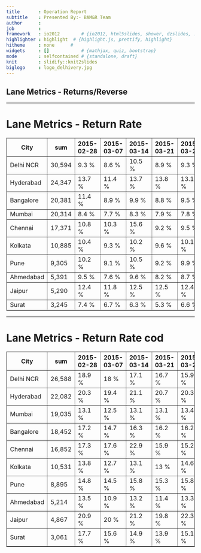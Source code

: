 ```yaml
---
title       : Operation Report
subtitle    : Presented By:- BAM&R Team
author      :
job         : 
framework   : io2012        # {io2012, html5slides, shower, dzslides, ...}
highlighter : highlight  # {highlight.js, prettify, highlight}
hitheme     : none      # 
widgets     : []            # {mathjax, quiz, bootstrap}
mode        : selfcontained # {standalone, draft}
knit        : slidify::knit2slides
biglogo     : logo_delhivery.jpg
---
```








## Lane Metrics - Returns/Reverse

---
# Lane Metrics - Return Rate
<!-- html table generated in R 3.1.3 by xtable 1.7-4 package -->
<!-- Fri Apr 17 15:36:21 2015 -->
<table border=1>
<tr> <th> City </th> <th> sum </th> <th> 2015-02-28 </th> <th> 2015-03-07 </th> <th> 2015-03-14 </th> <th> 2015-03-21 </th> <th> 2015-03-28 </th> <th> 2015-04-04 </th> <th> 2015-04-11 </th> <th> 2015-04-18 </th>  </tr>
  <tr> <td> Delhi NCR </td> <td>    30,594 </td> <td>    9.3 %  </td> <td>    8.6 %  </td> <td>    10.5 % </td> <td>    8.9 %  </td> <td>    9.3 %  </td> <td>    8.6 %  </td> <td>    6.1 %  </td> <td>     0.3 % </td> </tr>
  <tr> <td> Hyderabad </td> <td>    24,347 </td> <td>    13.7 % </td> <td>    11.4 % </td> <td>    13.7 % </td> <td>    13.8 % </td> <td>    13.1 % </td> <td>    15.2 % </td> <td>    10.4 % </td> <td>     0.1 % </td> </tr>
  <tr> <td> Bangalore </td> <td>    20,381 </td> <td>    11.4 % </td> <td>    8.9 %  </td> <td>    9.9 %  </td> <td>    8.8 %  </td> <td>    9.5 %  </td> <td>    9.8 %  </td> <td>    7.1 %  </td> <td>     0.4 % </td> </tr>
  <tr> <td> Mumbai    </td> <td>    20,314 </td> <td>    8.4 %  </td> <td>    7.7 %  </td> <td>    8.3 %  </td> <td>    7.9 %  </td> <td>    7.8 %  </td> <td>    7.6 %  </td> <td>    6.1 %  </td> <td>     0.3 % </td> </tr>
  <tr> <td> Chennai   </td> <td>    17,371 </td> <td>    10.8 % </td> <td>    10.3 % </td> <td>    15.6 % </td> <td>    9.2 %  </td> <td>    9.5 %  </td> <td>    9.6 %  </td> <td>    6.4 %  </td> <td>     0.2 % </td> </tr>
  <tr> <td> Kolkata   </td> <td>    10,885 </td> <td>    10.4 % </td> <td>    9.3 %  </td> <td>    10.2 % </td> <td>    9.6 %  </td> <td>    10.1 % </td> <td>    9.8 %  </td> <td>    6.5 %  </td> <td>     0.2 % </td> </tr>
  <tr> <td> Pune      </td> <td>     9,305 </td> <td>    10.2 % </td> <td>    9.1 %  </td> <td>    10.5 % </td> <td>    9.2 %  </td> <td>    9.9 %  </td> <td>    9 %    </td> <td>    5.4 %  </td> <td>     0.2 % </td> </tr>
  <tr> <td> Ahmedabad </td> <td>     5,391 </td> <td>    9.5 %  </td> <td>    7.6 %  </td> <td>    9.6 %  </td> <td>    8.2 %  </td> <td>    8.7 %  </td> <td>    8.3 %  </td> <td>    6.1 %  </td> <td>     0.6 % </td> </tr>
  <tr> <td> Jaipur    </td> <td>     5,290 </td> <td>    12.4 % </td> <td>    11.8 % </td> <td>    12.5 % </td> <td>    12.5 % </td> <td>    12.4 % </td> <td>    12.2 % </td> <td>    8 %    </td> <td>     0.8 % </td> </tr>
  <tr> <td> Surat     </td> <td>     3,245 </td> <td>    7.4 %  </td> <td>    6.7 %  </td> <td>    6.3 %  </td> <td>    5.3 %  </td> <td>    6.6 %  </td> <td>    6.7 %  </td> <td>    3.9 %  </td> <td>     0.2 % </td> </tr>
   </table>


---
# Lane Metrics - Return Rate cod
<!-- html table generated in R 3.1.3 by xtable 1.7-4 package -->
<!-- Fri Apr 17 15:36:22 2015 -->
<table border=1>
<tr> <th> City </th> <th> sum </th> <th> 2015-02-28 </th> <th> 2015-03-07 </th> <th> 2015-03-14 </th> <th> 2015-03-21 </th> <th> 2015-03-28 </th> <th> 2015-04-04 </th> <th> 2015-04-11 </th> <th> 2015-04-18 </th>  </tr>
  <tr> <td> Delhi NCR </td> <td>    26,588 </td> <td>    18.9 % </td> <td>    18 %   </td> <td>    17.1 % </td> <td>    16.7 % </td> <td>    15.9 % </td> <td>    15.1 % </td> <td>    11.9 % </td> <td>     0.6 % </td> </tr>
  <tr> <td> Hyderabad </td> <td>    22,082 </td> <td>    20.3 % </td> <td>    19.4 % </td> <td>    21.1 % </td> <td>    20.7 % </td> <td>    20.3 % </td> <td>    20.4 % </td> <td>    14.7 % </td> <td>     0.2 % </td> </tr>
  <tr> <td> Mumbai    </td> <td>    19,035 </td> <td>    13.1 % </td> <td>    12.5 % </td> <td>    13.1 % </td> <td>    13.1 % </td> <td>    13.4 % </td> <td>    12.5 % </td> <td>    9.7 %  </td> <td>     0.5 % </td> </tr>
  <tr> <td> Bangalore </td> <td>    18,452 </td> <td>    17.2 % </td> <td>    14.7 % </td> <td>    16.3 % </td> <td>    16.2 % </td> <td>    16.2 % </td> <td>    14.9 % </td> <td>    11.4 % </td> <td>     0.7 % </td> </tr>
  <tr> <td> Chennai   </td> <td>    16,852 </td> <td>    17.3 % </td> <td>    17.6 % </td> <td>    22.9 % </td> <td>    15.9 % </td> <td>    15.2 % </td> <td>    15.7 % </td> <td>    11.4 % </td> <td>     0.4 % </td> </tr>
  <tr> <td> Kolkata   </td> <td>    10,531 </td> <td>    13.8 % </td> <td>    12.7 % </td> <td>    13.1 % </td> <td>    13 %   </td> <td>    14.6 % </td> <td>    14.5 % </td> <td>    9.7 %  </td> <td>     0.3 % </td> </tr>
  <tr> <td> Pune      </td> <td>     8,895 </td> <td>    14.8 % </td> <td>    14.5 % </td> <td>    15.8 % </td> <td>    15.3 % </td> <td>    15.8 % </td> <td>    14.6 % </td> <td>    9.6 %  </td> <td>     0.3 % </td> </tr>
  <tr> <td> Ahmedabad </td> <td>     5,214 </td> <td>    13.5 % </td> <td>    10.9 % </td> <td>    13.2 % </td> <td>    11.4 % </td> <td>    13.3 % </td> <td>    11.7 % </td> <td>    9.5 %  </td> <td>     0.8 % </td> </tr>
  <tr> <td> Jaipur    </td> <td>     4,867 </td> <td>    20.9 % </td> <td>    20 %   </td> <td>    21.2 % </td> <td>    19.8 % </td> <td>    22.3 % </td> <td>    20.5 % </td> <td>    13.8 % </td> <td>     1.5 % </td> </tr>
  <tr> <td> Surat     </td> <td>     3,061 </td> <td>    17.7 % </td> <td>    15.6 % </td> <td>    14.9 % </td> <td>    13.9 % </td> <td>    15.1 % </td> <td>    12.1 % </td> <td>    8.2 %  </td> <td>     0.5 % </td> </tr>
   </table>
